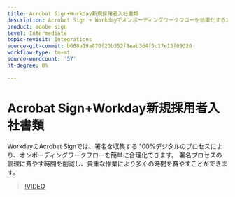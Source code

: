 ```yaml
---
title: Acrobat Sign+Workday新規採用者入社書類
description: Acrobat Sign + Workdayでオンボーディングワークフローを効率化する方法をご覧ください
product: adobe sign
level: Intermediate
topic-revisit: Integrations
source-git-commit: b608a19a870f20b352f8eab3d4f5c17e13f09320
workflow-type: tm+mt
source-wordcount: '57'
ht-degree: 0%

---
```


# Acrobat Sign+Workday新規採用者入社書類

WorkdayのAcrobat Signでは、署名を収集する 100%デジタルのプロセスにより、オンボーディングワークフローを簡単に合理化できます。 署名プロセスの管理に費やす時間を削減し、貴重な作業により多くの時間を費やすことができます。

>[!VIDEO](https://video.tv.adobe.com/v/3418984?quality=12&learn=on&hidetitle=true)
